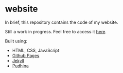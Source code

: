 # website

In brief, this repository contains the code of my website.

Still a work in progress. Feel free to access it [here](https://lolcringe.co).

Built using:
- HTML, CSS, JavaScript
- [Github Pages](https://pages.github.com/)
- [Jekyll](https://jekyllrb.com/)
- [Pudhina](https://github.com/knhash/Pudhina/)

